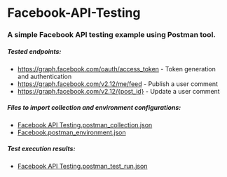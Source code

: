 # Facebook-API-Testing

### A simple Facebook API testing example using Postman tool.
##### Tested endpoints:
- https://graph.facebook.com/oauth/access_token - Token generation and authentication
- https://graph.facebook.com/v2.12/me/feed - Publish a user comment
- https://graph.facebook.com/v2.12/{post_id} - Update a user comment


##### Files to import collection and environment configurations:
- [Facebook API Testing.postman_collection.json](Facebook%20API%20Testing.postman_collection.json)
- [Facebook.postman_environment.json](Facebook.postman_environment.json)

##### Test execution results:
- [Facebook API Testing.postman_test_run.json](Facebook%20API%20Testing.postman_test_run.json)

